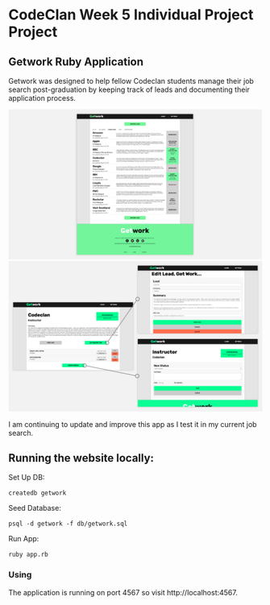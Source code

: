 # CodeClan Week 5 Individual Project Project

## Getwork Ruby Application

Getwork was designed to help fellow Codeclan students manage their job search post-graduation by keeping track of leads and documenting their application process.

![Screenshot landing page](public/images/getwork-01.png)
![Screenshot other views](public/images/getwork-02.png)

I am continuing to update and improve this app as I test it in my current job search.

## Running the website locally:


Set Up DB:

```
createdb getwork
```

Seed Database:

```
psql -d getwork -f db/getwork.sql
```

Run App:

```
ruby app.rb
```

### Using

The application is running on port 4567 so visit http://localhost:4567.
